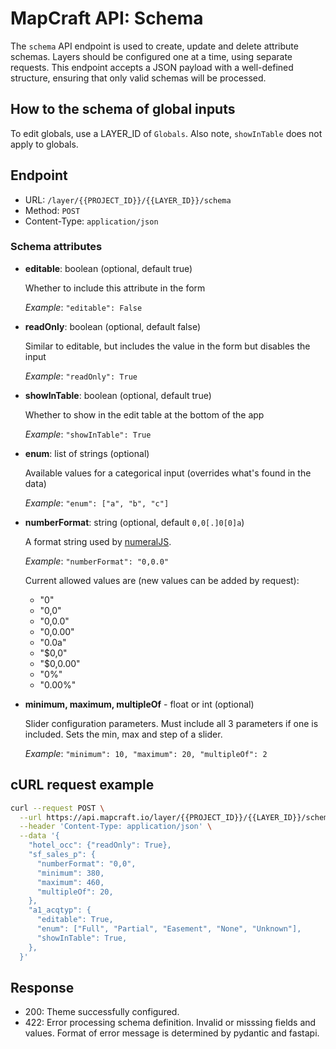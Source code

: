 # MapCraft API: Schema 

The `schema` API endpoint is used to create, update and delete attribute schemas.
Layers should be configured one at a time, using separate requests.
This endpoint accepts a JSON payload with a well-defined structure, ensuring that only valid schemas will be processed.

## How to the schema of global inputs

To edit globals, use a LAYER_ID of `Globals`.  Also note, `showInTable` does not apply to globals.

## Endpoint

-	URL: `/layer/{{PROJECT_ID}}/{{LAYER_ID}}/schema`
-	Method: `POST`
-	Content-Type: `application/json`

### Schema attributes

  - **editable**: boolean (optional, default true)
    
    Whether to include this attribute in the form

    *Example*: `"editable": False`

  - **readOnly**: boolean (optional, default false)

    Similar to editable, but includes the value in the form but disables the input

    *Example*: `"readOnly": True`

  - **showInTable**: boolean (optional, default true)

    Whether to show in the edit table at the bottom of the app

    *Example*: `"showInTable": True`

  - **enum**: list of strings (optional)
    
    Available values for a categorical input (overrides what's found in the data)

    *Example*: `"enum": ["a", "b", "c"]`

  - **numberFormat**: string (optional, default `0,0[.]0[0]a`)
    
    A format string used by [numeralJS](http://numeraljs.com/).

    *Example*: `"numberFormat": "0,0.0"`

    Current allowed values are (new values can be added by request):
    - "0"
    - "0,0"
    - "0,0.0"
    - "0,0.00"
    - "0.0a"
    - "$0,0"
    - "$0,0.00"
    - "0%"
    - "0.00%"

  - **minimum, maximum, multipleOf** - float or int (optional)

    Slider configuration parameters.  Must include all 3 parameters if one is included.  Sets the min, max and step of a slider.

    *Example*: `"minimum": 10, "maximum": 20, "multipleOf": 2`

## cURL request example

```sh
curl --request POST \
  --url https://api.mapcraft.io/layer/{{PROJECT_ID}}/{{LAYER_ID}}/schema \
  --header 'Content-Type: application/json' \
  --data '{
    "hotel_occ": {"readOnly": True},
    "sf_sales_p": {
      "numberFormat": "0,0",
      "minimum": 380,
      "maximum": 460,
      "multipleOf": 20,
    },
    "a1_acqtyp": {
      "editable": True,
      "enum": ["Full", "Partial", "Easement", "None", "Unknown"],
      "showInTable": True,
    },
  }'
```

## Response

- 200: Theme successfully configured.
- 422: Error processing schema definition. Invalid or misssing fields and values.  Format of error message is determined by pydantic and fastapi.
